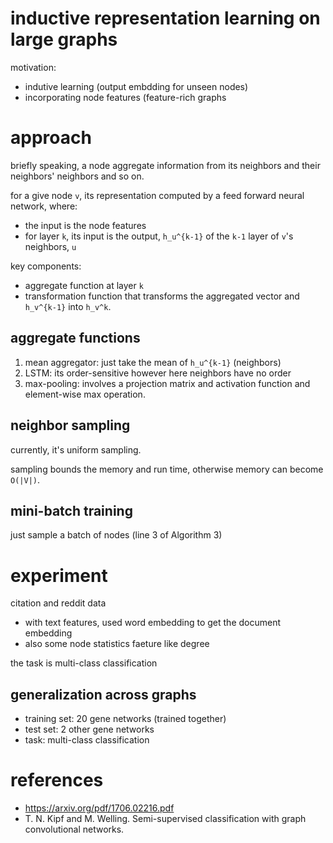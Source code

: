 # inductive representation learning on large graphs

motivation:

- indutive learning (output embdding for unseen nodes)
- incorporating node features (feature-rich graphs

# approach

briefly speaking, a node aggregate information from its neighbors and their neighbors' neighbors and so on.

for a give node `v`, its representation computed by a feed forward neural network, where:

- the input is the node features
- for layer `k`, its input is the output, `h_u^{k-1}` of the `k-1` layer of `v`'s neighbors, `u`

key components:

- aggregate function at layer `k`
- transformation function that transforms the aggregated vector and `h_v^{k-1}` into `h_v^k`. 

## aggregate functions

1. mean aggregator: just take the mean of `h_u^{k-1}` (neighbors)
2. LSTM: its order-sensitive however here neighbors have no order
3. max-pooling: involves a projection matrix and activation function and element-wise max operation. 

## neighbor sampling

currently, it's uniform sampling. 

sampling bounds the memory and run time, otherwise memory can become `O(|V|)`. 

## mini-batch training

just sample a batch of nodes (line 3 of Algorithm 3)

# experiment

citation and reddit data 

- with text features, used word embedding to get the document embedding
- also some node statistics faeture like degree

the task is multi-class classification

## generalization across graphs

- training set: 20 gene networks (trained together)
- test set: 2 other gene networks
- task: multi-class classification

# references

- https://arxiv.org/pdf/1706.02216.pdf
- T. N. Kipf and M. Welling. Semi-supervised classification with graph convolutional networks.


